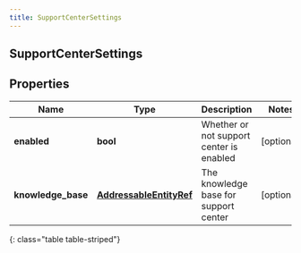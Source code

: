 ```yaml
---
title: SupportCenterSettings
---
```

## SupportCenterSettings

## Properties

|Name | Type | Description | Notes|
|------------ | ------------- | ------------- | -------------|
| **enabled** | **bool** | Whether or not support center is enabled | [optional] |
| **knowledge_base** | [**AddressableEntityRef**](AddressableEntityRef.html) | The knowledge base for support center | [optional] |
{: class="table table-striped"}


